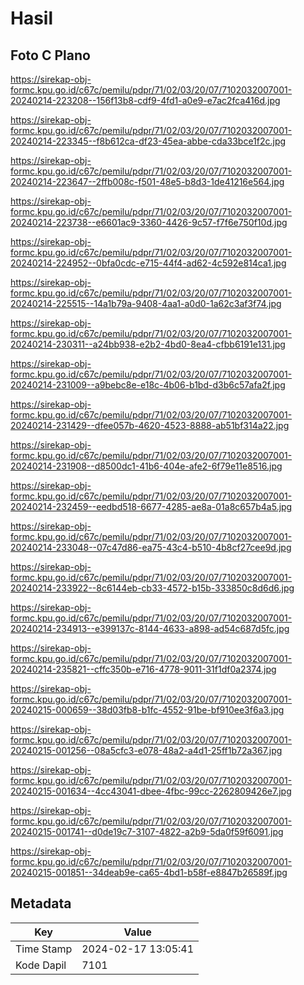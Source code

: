 # Hasil

## Foto C Plano

https://sirekap-obj-formc.kpu.go.id/c67c/pemilu/pdpr/71/02/03/20/07/7102032007001-20240214-223208--156f13b8-cdf9-4fd1-a0e9-e7ac2fca416d.jpg

https://sirekap-obj-formc.kpu.go.id/c67c/pemilu/pdpr/71/02/03/20/07/7102032007001-20240214-223345--f8b612ca-df23-45ea-abbe-cda33bce1f2c.jpg

https://sirekap-obj-formc.kpu.go.id/c67c/pemilu/pdpr/71/02/03/20/07/7102032007001-20240214-223647--2ffb008c-f501-48e5-b8d3-1de41216e564.jpg

https://sirekap-obj-formc.kpu.go.id/c67c/pemilu/pdpr/71/02/03/20/07/7102032007001-20240214-223738--e6601ac9-3360-4426-9c57-f7f6e750f10d.jpg

https://sirekap-obj-formc.kpu.go.id/c67c/pemilu/pdpr/71/02/03/20/07/7102032007001-20240214-224952--0bfa0cdc-e715-44f4-ad62-4c592e814ca1.jpg

https://sirekap-obj-formc.kpu.go.id/c67c/pemilu/pdpr/71/02/03/20/07/7102032007001-20240214-225515--14a1b79a-9408-4aa1-a0d0-1a62c3af3f74.jpg

https://sirekap-obj-formc.kpu.go.id/c67c/pemilu/pdpr/71/02/03/20/07/7102032007001-20240214-230311--a24bb938-e2b2-4bd0-8ea4-cfbb6191e131.jpg

https://sirekap-obj-formc.kpu.go.id/c67c/pemilu/pdpr/71/02/03/20/07/7102032007001-20240214-231009--a9bebc8e-e18c-4b06-b1bd-d3b6c57afa2f.jpg

https://sirekap-obj-formc.kpu.go.id/c67c/pemilu/pdpr/71/02/03/20/07/7102032007001-20240214-231429--dfee057b-4620-4523-8888-ab51bf314a22.jpg

https://sirekap-obj-formc.kpu.go.id/c67c/pemilu/pdpr/71/02/03/20/07/7102032007001-20240214-231908--d8500dc1-41b6-404e-afe2-6f79e11e8516.jpg

https://sirekap-obj-formc.kpu.go.id/c67c/pemilu/pdpr/71/02/03/20/07/7102032007001-20240214-232459--eedbd518-6677-4285-ae8a-01a8c657b4a5.jpg

https://sirekap-obj-formc.kpu.go.id/c67c/pemilu/pdpr/71/02/03/20/07/7102032007001-20240214-233048--07c47d86-ea75-43c4-b510-4b8cf27cee9d.jpg

https://sirekap-obj-formc.kpu.go.id/c67c/pemilu/pdpr/71/02/03/20/07/7102032007001-20240214-233922--8c6144eb-cb33-4572-b15b-333850c8d6d6.jpg

https://sirekap-obj-formc.kpu.go.id/c67c/pemilu/pdpr/71/02/03/20/07/7102032007001-20240214-234913--e399137c-8144-4633-a898-ad54c687d5fc.jpg

https://sirekap-obj-formc.kpu.go.id/c67c/pemilu/pdpr/71/02/03/20/07/7102032007001-20240214-235821--cffc350b-e716-4778-9011-31f1df0a2374.jpg

https://sirekap-obj-formc.kpu.go.id/c67c/pemilu/pdpr/71/02/03/20/07/7102032007001-20240215-000659--38d03fb8-b1fc-4552-91be-bf910ee3f6a3.jpg

https://sirekap-obj-formc.kpu.go.id/c67c/pemilu/pdpr/71/02/03/20/07/7102032007001-20240215-001256--08a5cfc3-e078-48a2-a4d1-25ff1b72a367.jpg

https://sirekap-obj-formc.kpu.go.id/c67c/pemilu/pdpr/71/02/03/20/07/7102032007001-20240215-001634--4cc43041-dbee-4fbc-99cc-2262809426e7.jpg

https://sirekap-obj-formc.kpu.go.id/c67c/pemilu/pdpr/71/02/03/20/07/7102032007001-20240215-001741--d0de19c7-3107-4822-a2b9-5da0f59f6091.jpg

https://sirekap-obj-formc.kpu.go.id/c67c/pemilu/pdpr/71/02/03/20/07/7102032007001-20240215-001851--34deab9e-ca65-4bd1-b58f-e8847b26589f.jpg


## Metadata

| Key        | Value               |
| ---------- | ------------------- |
| Time Stamp | 2024-02-17 13:05:41 |
| Kode Dapil | 7101                |



